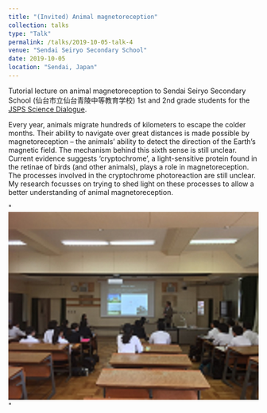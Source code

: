 ```yaml
---
title: "(Invited) Animal magnetoreception"
collection: talks
type: "Talk"
permalink: /talks/2019-10-05-talk-4
venue: "Sendai Seiryo Secondary School"
date: 2019-10-05
location: "Sendai, Japan"
---
```


Tutorial lecture on animal magnetoreception to Sendai Seiryo Secondary School (仙台市立仙台青陵中等教育学校) 1st and 2nd grade students for the [JSPS Science Dialogue](https://www.jsps.go.jp/english/e-plaza/e-sdialogue/FY2019.html).

Every  year,  animals  migrate hundreds  of  kilometers  to escape the colder  months.  Their  ability  to navigate  over  great  distances  is  made possible  by  magnetoreception  –  the  animals’  ability  to detect  the  direction  of  the  Earth’s  magnetic  field.  The  mechanism  behind  this  sixth  sense  is  still unclear.  Current  evidence  suggests  ‘cryptochrome’,  a  light-sensitive  protein found in the  retinae of  birds  (and  other  animals),  plays  a  role  in  magnetoreception.  The  processes  involved  in  the cryptochrome photoreaction are still  unclear.  My  research focusses  on trying  to  shed  light  on these processes  to allow  a  better  understanding of  animal  magnetoreception. 

"<br/><img src='/images/JSPSdialogue.jpg'>"